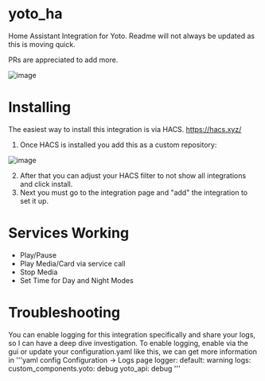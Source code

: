 # yoto_ha

Home Assistant Integration for Yoto. Readme will not always be updated as this is moving quick.

PRs are appreciated to add more.

![image](https://github.com/cdnninja/yoto_ha/assets/6373468/182ef4c8-d8af-406a-b749-bc77b62d717e)

# Installing

The easiest way to install this integration is via HACS. https://hacs.xyz/

1. Once HACS is installed you add this as a custom repository:

![image](https://github.com/cdnninja/yoto_ha/assets/6373468/7aab0d92-f899-4c21-b51a-d6a5804d04fc)

2. After that you can adjust your HACS filter to not show all integrations and click install.
3. Next you must go to the integration page and "add" the integration to set it up.

# Services Working

- Play/Pause
- Play Media/Card via service call
- Stop Media
- Set Time for Day and Night Modes

# Troubleshooting

You can enable logging for this integration specifically and share your logs, so I can have a deep dive investigation. To enable logging, enable via the gui or update your configuration.yaml like this, we can get more information in
'''yaml config
Configuration -> Logs page
logger:
default: warning
logs:
custom_components.yoto: debug
yoto_api: debug
'''
